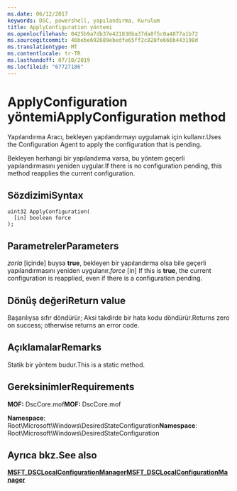 ```yaml
---
ms.date: 06/12/2017
keywords: DSC, powershell, yapılandırma, Kurulum
title: ApplyConfiguration yöntemi
ms.openlocfilehash: 0425b9a7db37e421830ba37da8f5c0a4877a1b72
ms.sourcegitcommit: 46bebe692689ebedfe65ff2c828fe666b443198d
ms.translationtype: MT
ms.contentlocale: tr-TR
ms.lasthandoff: 07/10/2019
ms.locfileid: "67727186"
---
```

# <a name="applyconfiguration-method"></a><span data-ttu-id="9540a-103">ApplyConfiguration yöntemi</span><span class="sxs-lookup"><span data-stu-id="9540a-103">ApplyConfiguration method</span></span>

<span data-ttu-id="9540a-104">Yapılandırma Aracı, bekleyen yapılandırmayı uygulamak için kullanır.</span><span class="sxs-lookup"><span data-stu-id="9540a-104">Uses the Configuration Agent to apply the configuration that is pending.</span></span>

<span data-ttu-id="9540a-105">Bekleyen herhangi bir yapılandırma varsa, bu yöntem geçerli yapılandırmasını yeniden uygular.</span><span class="sxs-lookup"><span data-stu-id="9540a-105">If there is no configuration pending, this method reapplies the current configuration.</span></span>

## <a name="syntax"></a><span data-ttu-id="9540a-106">Sözdizimi</span><span class="sxs-lookup"><span data-stu-id="9540a-106">Syntax</span></span>

```mof
uint32 ApplyConfiguration(
  [in] boolean force
);
```

## <a name="parameters"></a><span data-ttu-id="9540a-107">Parametreler</span><span class="sxs-lookup"><span data-stu-id="9540a-107">Parameters</span></span>

<span data-ttu-id="9540a-108">*zorla* \[içinde\] buysa **true**, bekleyen bir yapılandırma olsa bile geçerli yapılandırmasını yeniden uygulanır.</span><span class="sxs-lookup"><span data-stu-id="9540a-108">*force* \[in\] If this is **true**, the current configuration is reapplied, even if there is a configuration pending.</span></span>

## <a name="return-value"></a><span data-ttu-id="9540a-109">Dönüş değeri</span><span class="sxs-lookup"><span data-stu-id="9540a-109">Return value</span></span>

<span data-ttu-id="9540a-110">Başarılıysa sıfır döndürür; Aksi takdirde bir hata kodu döndürür.</span><span class="sxs-lookup"><span data-stu-id="9540a-110">Returns zero on success; otherwise returns an error code.</span></span>

## <a name="remarks"></a><span data-ttu-id="9540a-111">Açıklamalar</span><span class="sxs-lookup"><span data-stu-id="9540a-111">Remarks</span></span>

<span data-ttu-id="9540a-112">Statik bir yöntem budur.</span><span class="sxs-lookup"><span data-stu-id="9540a-112">This is a static method.</span></span>

## <a name="requirements"></a><span data-ttu-id="9540a-113">Gereksinimler</span><span class="sxs-lookup"><span data-stu-id="9540a-113">Requirements</span></span>

<span data-ttu-id="9540a-114">**MOF:** DscCore.mof</span><span class="sxs-lookup"><span data-stu-id="9540a-114">**MOF:** DscCore.mof</span></span>

<span data-ttu-id="9540a-115">**Namespace**: Root\Microsoft\Windows\DesiredStateConfiguration</span><span class="sxs-lookup"><span data-stu-id="9540a-115">**Namespace**: Root\Microsoft\Windows\DesiredStateConfiguration</span></span>

## <a name="see-also"></a><span data-ttu-id="9540a-116">Ayrıca bkz.</span><span class="sxs-lookup"><span data-stu-id="9540a-116">See also</span></span>

[<span data-ttu-id="9540a-117">**MSFT_DSCLocalConfigurationManager**</span><span class="sxs-lookup"><span data-stu-id="9540a-117">**MSFT_DSCLocalConfigurationManager**</span></span>](msft-dsclocalconfigurationmanager.md)
